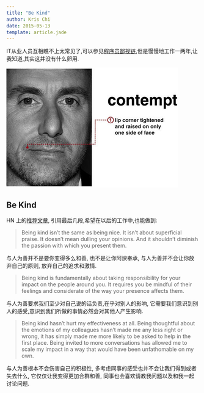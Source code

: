 ```yaml
---
title: "Be Kind"
author: Kris Chi
date: 2015-05-13
template: article.jade
---
```


IT从业人员互相瞧不上太常见了,可以参见[程序员鄙视链][refer],但是慢慢地工作一两年,让我知道,其实这并没有什么卵用.
<span class="more"></span>


![Alt contempt](lie-to-me.jpg)

Be Kind
-----

HN 上的[推荐文章][hn], 引用最后几段,希望在以后的工作中,也能做到:

> Being kind isn’t the same as being nice. It isn’t about superficial praise. It doesn’t mean dulling your opinions. And it shouldn’t diminish the passion with which you present them.

与人为善并不是要你变得多么和善, 也不是让你阿谀奉承, 与人为善并不会让你放弃自己的原则, 放弃自己的追求和激情.

> Being kind is fundamentally about taking responsibility for your impact on the people around you. It requires you be mindful of their feelings and considerate of the way your presence affects them. 

与人为善要求我们至少对自己说的话负责,在乎对别人的影响, 它需要我们意识到别人的感受,意识到我们所做的事情必然会对其他人产生影响.

> Being kind hasn’t hurt my effectiveness at all. Being thoughtful about the emotions of my colleagues hasn’t made me any less right or wrong, it has simply made me more likely to be asked to help in the first place. Being invited to more conversations has allowed me to scale my impact in a way that would have been unfathomable on my own. 

与人为善根本不会伤害自己的积极性, 多考虑同事的感受也并不会让我们得到或者失去什么, 它仅仅让我变得更加合群和善, 同事也会喜欢请教我问题以及和我一起讨论问题.


[refer]: http://www.csdn.net/article/2014-12-15/2823139
[hn]: http://boz.com/articles/be-kind.html
